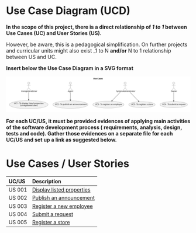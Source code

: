 # Use Case Diagram (UCD)

**In the scope of this project, there is a direct relationship of _1 to 1_ between Use Cases (UC) and User Stories (US).**

However, be aware, this is a pedagogical simplification. On further projects and curricular units might also exist _1 to
N **and/or** N to 1 relationship between US and UC.

**Insert below the Use Case Diagram in a SVG format**

![Use Case Diagram](svg/use-case-diagram.svg)

**For each UC/US, it must be provided evidences of applying main activities of the software development process (
requirements, analysis, design, tests and code). Gather those evidences on a separate file for each UC/US and set up a
link as suggested below.**

# Use Cases / User Stories

| UC/US  | Description                                            |                   
|:-------|:-------------------------------------------------------|
| US 001 | [Display listed properties](../../us001/US001-menu.md) |
| US 002 | [Publish an announcement ](../../us002/US002-menu.md)  |
| US 003 | [Register a new employee](../../us003/US003-menu.md)   | 
| US 004 | [Submit a request](../../us004/US004-menu.md)          |
| US 005 | [Register a store](../../us005/US005-menu.md)          |


